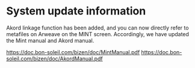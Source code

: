 # System update information
Akord linkage function has been added, and you can now directly refer to metafiles on Arweave on the MINT screen.
Accordingly, we have updated the Mint manual and Akord manual.


https://doc.bon-soleil.com/bizen/doc/MintManual.pdf
https://doc.bon-soleil.com/bizen/doc/AkordManual.pdf